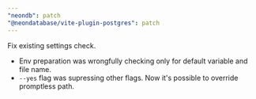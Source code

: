```yaml
---
"neondb": patch
"@neondatabase/vite-plugin-postgres": patch
---
```


Fix existing settings check.

-   Env preparation was wrongfully checking only for default variable and file name.
-   `--yes` flag was supressing other flags. Now it's possible to override promptless path.
